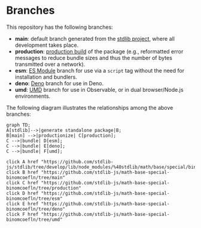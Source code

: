 <!--

@license Apache-2.0

Copyright (c) 2022 The Stdlib Authors.

Licensed under the Apache License, Version 2.0 (the "License");
you may not use this file except in compliance with the License.
You may obtain a copy of the License at

    http://www.apache.org/licenses/LICENSE-2.0

Unless required by applicable law or agreed to in writing, software
distributed under the License is distributed on an "AS IS" BASIS,
WITHOUT WARRANTIES OR CONDITIONS OF ANY KIND, either express or implied.
See the License for the specific language governing permissions and
limitations under the License.

-->

# Branches

This repository has the following branches:

-   **main**: default branch generated from the [stdlib project][stdlib-url], where all development takes place.
-   **production**: [production build][production-url] of the package (e.g., reformatted error messages to reduce bundle sizes and thus the number of bytes transmitted over a network).
-   **esm**: [ES Module][esm-url] branch for use via a `script` tag without the need for installation and bundlers.
-   **deno**: [Deno][deno-url] branch for use in Deno.
-   **umd**: [UMD][umd-url] branch for use in Observable, or in dual browser/Node.js environments.

The following diagram illustrates the relationships among the above branches:

```mermaid
graph TD;
A[stdlib]-->|generate standalone package|B;
B[main] -->|productionize| C[production];
C -->|bundle| D[esm];
C -->|bundle| E[deno];
C -->|bundle| F[umd];

click A href "https://github.com/stdlib-js/stdlib/tree/develop/lib/node_modules/%40stdlib/math/base/special/binomcoefln"
click B href "https://github.com/stdlib-js/math-base-special-binomcoefln/tree/main"
click C href "https://github.com/stdlib-js/math-base-special-binomcoefln/tree/production"
click D href "https://github.com/stdlib-js/math-base-special-binomcoefln/tree/esm"
click E href "https://github.com/stdlib-js/math-base-special-binomcoefln/tree/deno"
click F href "https://github.com/stdlib-js/math-base-special-binomcoefln/tree/umd"
```

[stdlib-url]: https://github.com/stdlib-js/stdlib/tree/develop/lib/node_modules/%40stdlib/math/base/special/binomcoefln
[production-url]: https://github.com/stdlib-js/math-base-special-binomcoefln/tree/production
[deno-url]: https://github.com/stdlib-js/math-base-special-binomcoefln/tree/deno
[umd-url]: https://github.com/stdlib-js/math-base-special-binomcoefln/tree/umd
[esm-url]: https://github.com/stdlib-js/math-base-special-binomcoefln/tree/esm